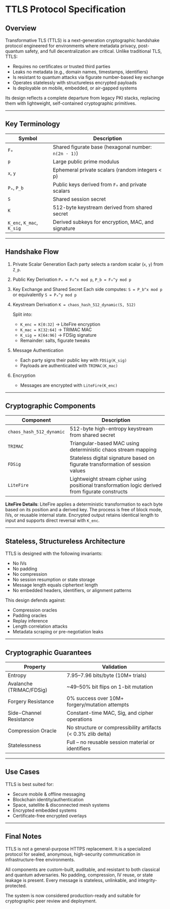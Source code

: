 # TTLS Protocol Specification

## Overview

Transformative TLS (TTLS) is a next-generation cryptographic handshake protocol engineered for environments where metadata privacy, post-quantum safety, and full decentralization are critical. Unlike traditional TLS, TTLS:

* Requires no certificates or trusted third parties
* Leaks no metadata (e.g., domain names, timestamps, identifiers)
* Is resistant to quantum attacks via figurate number-based key exchange
* Operates statelessly with structureless encrypted payloads
* Is deployable on mobile, embedded, or air-gapped systems

Its design reflects a complete departure from legacy PKI stacks, replacing them with lightweight, self-contained cryptographic primitives.

---

## Key Terminology

| Symbol                    | Description                                          |
| ------------------------- | ---------------------------------------------------- |
| `F₀`                      | Shared figurate base (hexagonal number: `n(2n - 1)`) |
| `p`                       | Large public prime modulus                           |
| `x`, `y`                  | Ephemeral private scalars (random integers < p)      |
| `Pₐ`, `P_b`               | Public keys derived from `F₀` and private scalars    |
| `S`                       | Shared session secret                                |
| `K`                       | 512-byte keystream derived from shared secret        |
| `K_enc`, `K_mac`, `K_sig` | Derived subkeys for encryption, MAC, and signature   |

---

## Handshake Flow

1. Private Scalar Generation
   Each party selects a random scalar (`x`, `y`) from `Z_p`.

2. Public Key Derivation
   `Pₐ = F₀^x mod p`, `P_b = F₀^y mod p`

3. Key Exchange and Shared Secret
   Each side computes: `S = P_b^x mod p` or equivalently `S = Pₐ^y mod p`

4. Keystream Derivation
   `K = chaos_hash_512_dynamic(S, 512)`

   Split into:

   * `K_enc = K[0:32]` → LiteFire encryption
   * `K_mac = K[32:64]` → TRIMAC MAC
   * `K_sig = K[64:96]` → FDSig signature
   * Remainder: salts, figurate tweaks

5. Message Authentication

   * Each party signs their public key with `FDSig(K_sig)`
   * Payloads are authenticated with `TRIMAC(K_mac)`

6. Encryption

   * Messages are encrypted with `LiteFire(K_enc)`

---

## Cryptographic Components

| Component                | Description                                                                                      |
| ------------------------ | ------------------------------------------------------------------------------------------------ |
| `chaos_hash_512_dynamic` | 512-byte high-entropy keystream from shared secret                                               |
| `TRIMAC`                 | Triangular-based MAC using deterministic chaos stream mapping                                    |
| `FDSig`                  | Stateless digital signature based on figurate transformation of session values                   |
| `LiteFire`               | Lightweight stream cipher using positional transformation logic derived from figurate constructs |

**LiteFire Details**:
LiteFire applies a deterministic transformation to each byte based on its position and a derived key. The process is free of block mode, IVs, or reusable internal state. Encrypted output retains identical length to input and supports direct reversal with `K_enc`.

---

## Stateless, Structureless Architecture

TTLS is designed with the following invariants:

* No IVs
* No padding
* No compression
* No session resumption or state storage
* Message length equals ciphertext length
* No embedded headers, identifiers, or alignment patterns

This design defends against:

* Compression oracles
* Padding oracles
* Replay inference
* Length correlation attacks
* Metadata scraping or pre-negotiation leaks

---

## Cryptographic Guarantees

| Property                 | Validation                                                    |
| ------------------------ | ------------------------------------------------------------- |
| Entropy                  | 7.95–7.96 bits/byte (10M+ trials)                             |
| Avalanche (TRIMAC/FDSig) | \~49–50% bit flips on 1-bit mutation                          |
| Forgery Resistance       | 0% success over 10M+ forgery/mutation attempts                |
| Side-Channel Resistance  | Constant-time MAC, Sig, and cipher operations                 |
| Compression Oracle       | No structure or compressibility artifacts (< 0.3% zlib delta) |
| Statelessness            | Full – no reusable session material or identifiers            |

---

## Use Cases

TTLS is best suited for:

* Secure mobile & offline messaging
* Blockchain identity/authentication
* Space, satellite & disconnected mesh systems
* Encrypted embedded systems
* Certificate-free encrypted overlays

---

## Final Notes

TTLS is not a general-purpose HTTPS replacement.
It is a specialized protocol for sealed, anonymous, high-security communication in infrastructure-free environments.

All components are custom-built, auditable, and resistant to both classical and quantum adversaries. No padding, compression, IV reuse, or state leakage is present. Every message is stateless, unlinkable, and integrity-protected.

The system is now considered production-ready and suitable for cryptographic peer review and deployment.
